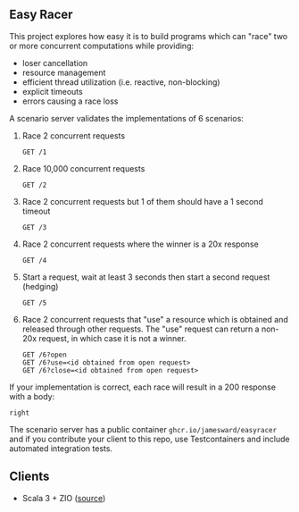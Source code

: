 Easy Racer
----------

This project explores how easy it is to build programs which can "race" two or more concurrent computations while providing:
 - loser cancellation
 - resource management
 - efficient thread utilization (i.e. reactive, non-blocking)
 - explicit timeouts
 - errors causing a race loss

A scenario server validates the implementations of 6 scenarios:

1. Race 2 concurrent requests
    ```
    GET /1
    ```

2. Race 10,000 concurrent requests
    ```
    GET /2
    ```

3. Race 2 concurrent requests but 1 of them should have a 1 second timeout
    ```
    GET /3
    ```

4. Race 2 concurrent requests where the winner is a 20x response
    ```
    GET /4
    ```

5. Start a request, wait at least 3 seconds then start a second request (hedging)
    ```
    GET /5
    ```

6. Race 2 concurrent requests that "use" a resource which is obtained and released through other requests. The "use" request can return a non-20x request, in which case it is not a winner.
    ```
    GET /6?open
    GET /6?use=<id obtained from open request>
    GET /6?close=<id obtained from open request>
    ```

If your implementation is correct, each race will result in a 200 response with a body:
```
right
```


The scenario server has a public container `ghcr.io/jamesward/easyracer` and if you contribute your client to this repo, use Testcontainers and include automated integration tests.

## Clients
- Scala 3 + ZIO ([source](scala-zio))
